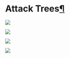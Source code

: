 Attack Trees[¶](#Attack-Trees)
==============================

![](attacktree2-v2.png)

![](attacktree-1.png)

![](attacktree-2.png)

![](attacktree-3.png)


